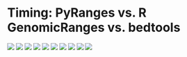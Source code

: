 # Timing: PyRanges vs. R GenomicRanges vs. bedtools
<img src="memory_annotation_unary.png" />
<img src="memory_annotation_binary.png" />
<img src="memory_annotation_rle.png" />
<img src="memory_annotation_tree.png" />
<img src="memory_annotation_io.png" />
<img src="memory_reads_unary.png" />
<img src="memory_reads_binary.png" />
<img src="memory_reads_rle.png" />
<img src="memory_reads_tree.png" />
<img src="memory_reads_io.png" />
